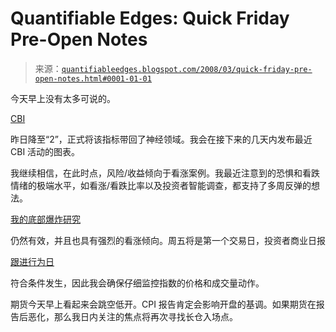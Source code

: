 <!--yml

分类：未分类

日期：2024-05-18 08:31:24

-->

# Quantifiable Edges: Quick Friday Pre-Open Notes

> 来源：[`quantifiableedges.blogspot.com/2008/03/quick-friday-pre-open-notes.html#0001-01-01`](http://quantifiableedges.blogspot.com/2008/03/quick-friday-pre-open-notes.html#0001-01-01)

今天早上没有太多可说的。

[CBI](http://quantifiableedges.blogspot.com/search/label/CBI)

昨日降至“2”，正式将该指标带回了神经领域。我会在接下来的几天内发布最近 CBI 活动的图表。

我继续相信，在此时点，风险/收益倾向于看涨案例。我最近注意到的恐惧和看跌情绪的极端水平，如看涨/看跌比率以及投资者智能调查，都支持了多周反弹的想法。

[我的底部爆炸研究](http://quantifiableedges.blogspot.com/2008/03/cbi-of-15-precludes-bottom-explosion.html)

仍然有效，并且也具有强烈的看涨倾向。周五将是第一个交易日，投资者商业日报

[跟进行为日](http://quantifiableedges.blogspot.com/search/label/IBD%20Follow%20Through%20Day)

符合条件发生，因此我会确保仔细监控指数的价格和成交量动作。

期货今天早上看起来会跳空低开。CPI 报告肯定会影响开盘的基调。如果期货在报告后恶化，那么我日内关注的焦点将再次寻找长仓入场点。
